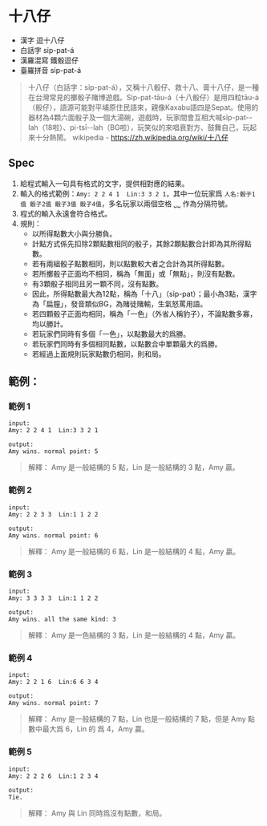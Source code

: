 # 十八仔



 - 漢字	逗十八仔
 - 白話字	si̍p-pat-á
 - 漢羅混寫	鐵骰逗仔
 - 臺羅拼音	si̍p-pat-á

> 十八仔（白話字：si̍p-pat-á），又稱十八骰仔、救十八、膏十八仔，是一種在台灣常見的擲骰子賭博遊戲。Si̍p-pat-tāu-á（十八骰仔）是用四粒tāu-á（骰仔），語源可能對平埔原住民語來，親像Kaxabu語四是Sepat。使用的器材為4顆六面骰子及一個大湯碗，遊戲時，玩家間會互相大喊si̍p-pat--lah（18啦）、pi-tsī--lah（BG啦），玩笑似的來唱衰對方、鼓舞自己，玩起來十分熱鬧。
> wikipedia - https://zh.wikipedia.org/wiki/十八仔
## Spec

1. 給程式輸入一句具有格式的文字，提供相對應的結果。
2. 輸入的格式範例：`Amy: 2 2 4 1  Lin:3 3 2 1`，其中一位玩家爲 `人名:骰子1值 骰子2值 骰子3值 骰子4值`，多名玩家以兩個空格 `␣␣` 作為分隔符號。
3. 程式的輸入永遠會符合格式。
4. 規則：
    - 以所得點數大小與分勝負。
    - 計點方式係先扣除2顆點數相同的骰子，其餘2顆點數合計即為其所得點數。
    - 若有兩組骰子點數相同，則以點數較大者之合計為其所得點數。
    - 若所擲骰子正面均不相同，稱為「無面」或「無點」，則沒有點數。
    - 有3顆骰子相同且另一顆不同，沒有點數。
    - 因此，所得點數最大為12點，稱為「十八」（si̍p-pat）；最小為3點，漢字為「扁膣」，發音類似BG，為賭徒賭輸，生氣怒罵用語。
    - 若四顆骰子正面均相同，稱為「一色」（外省人稱豹子），不論點數多寡，均以勝計。
    - 若玩家們同時有多個「一色」，以點數最大的爲勝。
    - 若玩家們同時有多個相同點數，以點數合中單顆最大的爲勝。
    - 若經過上面規則玩家點數仍相同，則和局。

## 範例：
### 範例 1  

```text
input: 
Amy: 2 2 4 1  Lin:3 3 2 1

output:
Amy wins. normal point: 5
```
> 解釋： Amy 是一般結構的 5 點，Lin 是一般結構的 3 點，Amy 贏。

### 範例 2  
```text
input: 
Amy: 2 2 3 3  Lin:1 1 2 2

output:
Amy wins. normal point: 6
```
> 解釋： Amy 是一般結構的 6 點，Lin 是一般結構的 4 點，Amy 贏。

### 範例 3  
```text
input: 
Amy: 3 3 3 3  Lin:1 1 2 2

output:
Amy wins. all the same kind: 3
```
> 解釋： Amy 是一色結構的 3 點，Lin 是一般結構的 4 點，Amy 贏。

### 範例 4  
```text
input: 
Amy: 2 2 1 6  Lin:6 6 3 4

output:
Amy wins. normal point: 7
```
> 解釋： Amy 是一般結構的 7 點，Lin 也是一般結構的 7 點，但是 Amy 點數中最大爲 6，Lin 的 爲 4，Amy 贏。

### 範例 5  
```text
input: 
Amy: 2 2 2 6  Lin:1 2 3 4

output:
Tie.
```
> 解釋： Amy 與 Lin 同時爲沒有點數，和局。